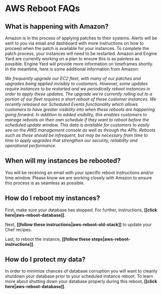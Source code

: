 # AWS Reboot FAQs

## What is happening with Amazon?

Amazon is in the process of applying patches to their systems. Alerts will be sent 
to you via email and dashboard with more instructions on how to proceed when the 
patch is available for your instances. To complete the patch process, 
your instances will need to be restarted. Amazon and Engine Yard are 
currently working on a plan to ensure this is as painless as possible. Engine 
Yard will provide more information on timeframes shortly. In the meantime, 
here is some additional information from Amazon:

_We frequently upgrade our EC2 fleet, with many of our patches and upgrades being applied invisibly to customers. However, some updates require instances to be restarted and we periodically reboot instances in order to apply these updates. The upgrade we're currently rolling out to a portion of our fleet requires a short reboot of these customer instances. We recently released our Scheduled Events functionality which allows customers to have greater visibility into when these reboots are happening going forward. In addition to added visibility, this enables customers to manage reboots on their own schedule if they want to reboot before the scheduled update window. This data is available for customers to easily see on the AWS management console as well as through the APIs. Reboots such as these should be infrequent, but may be necessary from time to time to apply upgrades that strengthen our security, reliability and operational performance._


## When will my instances be rebooted?

You will be receiving an email with your specific reboot instructions 
and/or time window.  Please know we are working closely with Amazon to ensure 
this process is as seamless as possible.

## How do I reboot my instances?

First, make sure your database has stopped. For further, instructions, **[[click here|aws-reboot-database]]**.

Next, **[[follow these instructions|aws-reboot-old-stack]]** to update your Chef recipes.

Last, to reboot the instance, **[[follow these steps|aws-reboot-instructions]]**.

## How do I protect my data?

In order to minimize chances of database corruption you will want to cleanly shutdown 
your database prior to your scheduled instance reboot. To learn more about shutting
down your database properly during this reboot, **[[click here|aws-reboot-database]]**.

